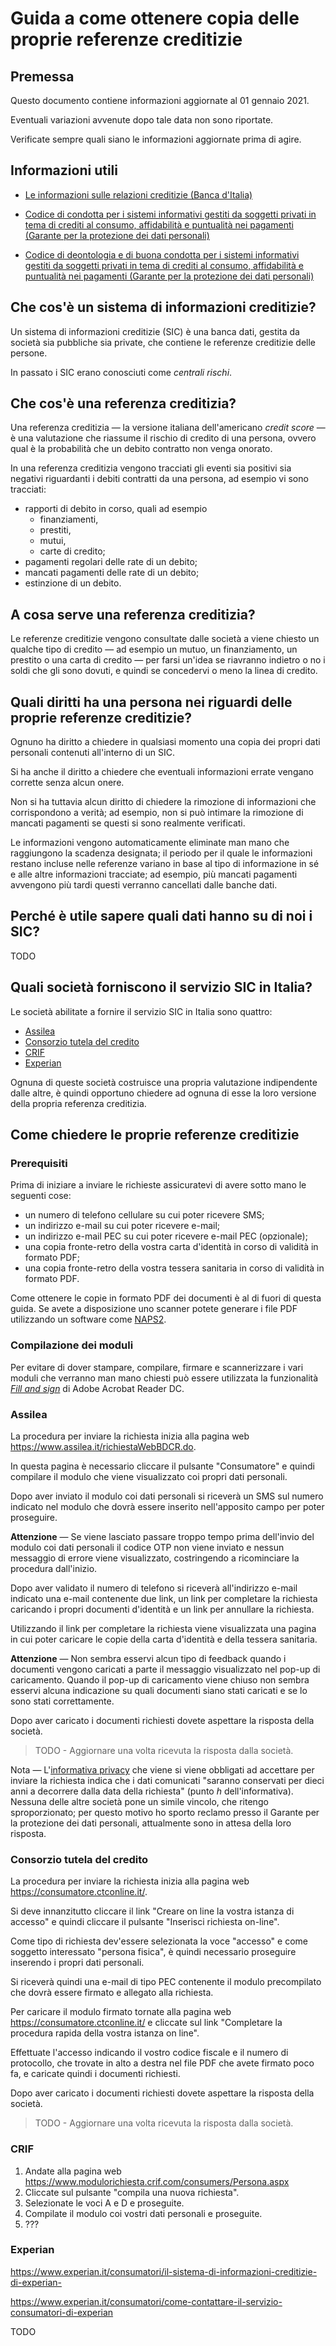 # Guida a come ottenere copia delle proprie referenze creditizie

## Premessa

Questo documento contiene informazioni aggiornate al 01 gennaio 2021.

Eventuali variazioni avvenute dopo tale data non sono riportate.

Verificate sempre quali siano le informazioni aggiornate prima di agire.

## Informazioni utili

- [Le informazioni sulle relazioni creditizie (Banca d'Italia)](https://economiapertutti.bancaditalia.it/informazioni-di-base/relazioni-creditizie/)

- [Codice di condotta per i sistemi informativi gestiti da soggetti privati in tema di crediti al consumo, affidabilità e puntualità nei pagamenti (Garante per la protezione dei dati personali)](https://www.garanteprivacy.it/web/guest/home/docweb/-/docweb-display/docweb/9141941)

- [Codice di deontologia e di buona condotta per i sistemi informativi gestiti da soggetti privati in tema di crediti al consumo, affidabilità e puntualità nei pagamenti (Garante per la protezione dei dati personali)](https://www.garanteprivacy.it/web/guest/home/docweb/-/docweb-display/docweb/1556693)

## Che cos'è un sistema di informazioni creditizie?

Un sistema di informazioni creditizie (SIC) è una banca dati, gestita da società sia pubbliche sia private, che contiene le referenze creditizie delle persone.

In passato i SIC erano conosciuti come *centrali rischi*.

## Che cos'è una referenza creditizia?

Una referenza creditizia — la versione italiana dell'americano *credit score* — è una valutazione che riassume il rischio di credito di una persona, ovvero qual è la probabilità che un debito contratto non venga onorato.

In una referenza creditizia vengono tracciati gli eventi sia positivi sia negativi riguardanti i debiti contratti da una persona, ad esempio vi sono tracciati:

- rapporti di debito in corso, quali ad esempio
  - finanziamenti,
  - prestiti,
  - mutui,
  - carte di credito;
- pagamenti regolari delle rate di un debito;
- mancati pagamenti delle rate di un debito;
- estinzione di un debito.

## A cosa serve una referenza creditizia?

Le referenze creditizie vengono consultate dalle società a viene chiesto un qualche tipo di credito — ad esempio un mutuo, un finanziamento, un prestito o una carta di credito — per farsi un'idea se riavranno indietro o no i soldi che gli sono dovuti, e quindi se concedervi o meno la linea di credito.

## Quali diritti ha una persona nei riguardi delle proprie referenze creditizie?

Ognuno ha diritto a chiedere in qualsiasi momento una copia dei propri dati personali contenuti all'interno di un SIC.

Si ha anche il diritto a chiedere che eventuali informazioni errate vengano corrette senza alcun onere.

Non si ha tuttavia alcun diritto di chiedere la rimozione di informazioni che corrispondono a verità; ad esempio, non si può intimare la rimozione di mancati pagamenti se questi si sono realmente verificati.

Le informazioni vengono automaticamente eliminate man mano che raggiungono la scadenza designata; il periodo per il quale le informazioni restano incluse nelle referenze variano in base al tipo di informazione in sé e alle altre informazioni tracciate; ad esempio, più mancati pagamenti avvengono più tardi questi verranno cancellati dalle banche dati.

## Perché è utile sapere quali dati hanno su di noi i SIC?

TODO

## Quali società forniscono il servizio SIC in Italia?

Le società abilitate a fornire il servizio SIC in Italia sono quattro:

- [Assilea](https://www.assilea.it/default.do)
- [Consorzio tutela del credito](https://www.ctconline.it/)
- [CRIF](https://www.crif.it/consumatori/)
- [Experian](https://www.experian.it/consumatori)

Ognuna di queste società costruisce una propria valutazione indipendente dalle altre, è quindi opportuno chiedere ad ognuna di esse la loro versione della propria referenza creditizia.

## Come chiedere le proprie referenze creditizie

### Prerequisiti

Prima di iniziare a inviare le richieste assicuratevi di avere sotto mano le seguenti cose:

- un numero di telefono cellulare su cui poter ricevere SMS;
- un indirizzo e-mail su cui poter ricevere e-mail;
- un indirizzo e-mail PEC su cui poter ricevere e-mail PEC (opzionale);
- una copia fronte-retro della vostra carta d'identità in corso di validità in formato PDF;
- una copia fronte-retro della vostra tessera sanitaria in corso di validità in formato PDF.

Come ottenere le copie in formato PDF dei documenti è al di fuori di questa guida. Se avete a disposizione uno scanner potete generare i file PDF utilizzando un software come [NAPS2](https://www.naps2.com/).

### Compilazione dei moduli

Per evitare di dover stampare, compilare, firmare e scannerizzare i vari moduli che verranno man mano chiesti può essere utilizzata la funzionalità [*Fill and sign*](https://helpx.adobe.com/reader/using/fill-and-sign.html) di Adobe Acrobat Reader DC.

### Assilea

La procedura per inviare la richiesta inizia alla pagina web https://www.assilea.it/richiestaWebBDCR.do.

In questa pagina è necessario cliccare il pulsante "Consumatore" e quindi compilare il modulo che viene visualizzato coi propri dati personali.

Dopo aver inviato il modulo coi dati personali si riceverà un SMS sul numero indicato nel modulo che dovrà essere inserito nell'apposito campo per poter proseguire.

**Attenzione** — Se viene lasciato passare troppo tempo prima dell'invio del modulo coi dati personali il codice OTP non viene inviato e nessun messaggio di errore viene visualizzato, costringendo a ricominciare la procedura dall'inizio.

Dopo aver validato il numero di telefono si riceverà all'indirizzo e-mail indicato una e-mail contenente due link, un link per completare la richiesta caricando i propri documenti d'identità e un link per annullare la richiesta.

Utilizzando il link per completare la richiesta viene visualizzata una pagina in cui poter caricare le copie della carta d'identità e della tessera sanitaria.

**Attenzione** — Non sembra esservi alcun tipo di feedback quando i documenti vengono caricati a parte il messaggio visualizzato nel pop-up di caricamento. Quando il pop-up di caricamento viene chiuso non sembra esservi alcuna indicazione su quali documenti siano stati caricati e se lo sono stati correttamente.

Dopo aver caricato i documenti richiesti dovete aspettare la risposta della società.

> TODO - Aggiornare una volta ricevuta la risposta dalla società.

Nota — L'[informativa privacy](https://www.assilea.it/jsp/bdcrweb/informativa.pdf) che viene si viene obbligati ad accettare per inviare la richiesta indica che i dati comunicati "saranno conservati per dieci anni a decorrere dalla data della richiesta" (punto *h* dell'informativa). Nessuna delle altre società pone un simile vincolo, che ritengo sproporzionato; per questo motivo ho sporto reclamo presso il Garante per la protezione dei dati personali, attualmente sono in attesa della loro risposta.

### Consorzio tutela del credito

La procedura per inviare la richiesta inizia alla pagina web https://consumatore.ctconline.it/.

Si deve innanzitutto cliccare il link "Creare on line la vostra istanza di accesso" e quindi cliccare il pulsante "Inserisci richiesta on-line".

Come tipo di richiesta dev'essere selezionata la voce "accesso" e come soggetto interessato "persona fisica", è quindi necessario proseguire inserendo i propri dati personali.

Si riceverà quindi una e-mail di tipo PEC contenente il modulo precompilato che dovrà essere firmato e allegato alla richiesta.

Per caricare il modulo firmato tornate alla pagina web https://consumatore.ctconline.it/ e cliccate sul link "Completare la procedura rapida della vostra istanza on line".

Effettuate l'accesso indicando il vostro codice fiscale e il numero di protocollo, che trovate in alto a destra nel file PDF che avete firmato poco fa, e caricate quindi i documenti richiesti.

Dopo aver caricato i documenti richiesti dovete aspettare la risposta della società.

> TODO - Aggiornare una volta ricevuta la risposta dalla società.

### CRIF

1. Andate alla pagina web https://www.modulorichiesta.crif.com/consumers/Persona.aspx
1. Cliccate sul pulsante "compila una nuova richiesta".
1. Selezionate le voci A e D e proseguite.
1. Compilate il modulo coi vostri dati personali e proseguite.
1. ???

### Experian

https://www.experian.it/consumatori/il-sistema-di-informazioni-creditizie-di-experian-

https://www.experian.it/consumatori/come-contattare-il-servizio-consumatori-di-experian

TODO
